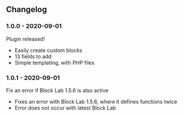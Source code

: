 ## Changelog ##

### 1.0.0 - 2020-09-01 ###

Plugin released!

* Easily create custom blocks
* 13 fields to add
* Simple templating, with PHP files

### 1.0.1 - 2020-09-01 ###

Fix an error if Block Lab 1.5.6 is also active

* Fixes an error with Block Lab 1.5.6, where it defines functions twice
* Error does not occur with latest Block Lab
